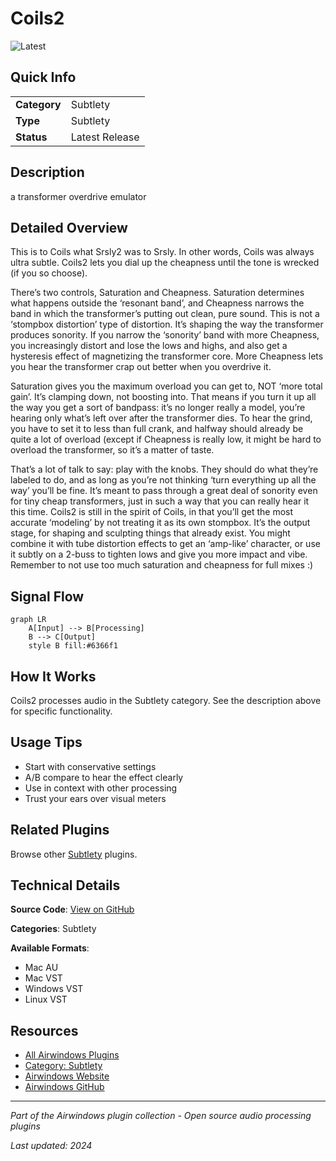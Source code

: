# Coils2

![Latest](https://img.shields.io/badge/-Latest-10b981)

## Quick Info

| | |
|---|---|
| **Category** | Subtlety |
| **Type** | Subtlety |
| **Status** | Latest Release |

## Description

a transformer overdrive emulator

## Detailed Overview

This is to Coils what Srsly2 was to Srsly. In other words, Coils was always ultra subtle. Coils2 lets you dial up the cheapness until the tone is wrecked (if you so choose).

There’s two controls, Saturation and Cheapness. Saturation determines what happens outside the ‘resonant band’, and Cheapness narrows the band in which the transformer’s putting out clean, pure sound. This is not a ‘stompbox distortion’ type of distortion. It’s shaping the way the transformer produces sonority. If you narrow the ‘sonority’ band with more Cheapness, you increasingly distort and lose the lows and highs, and also get a hysteresis effect of magnetizing the transformer core. More Cheapness lets you hear the transformer crap out better when you overdrive it.

Saturation gives you the maximum overload you can get to, NOT ‘more total gain’. It’s clamping down, not boosting into. That means if you turn it up all the way you get a sort of bandpass: it’s no longer really a model, you’re hearing only what’s left over after the transformer dies. To hear the grind, you have to set it to less than full crank, and halfway should already be quite a lot of overload (except if Cheapness is really low, it might be hard to overload the transformer, so it’s a matter of taste.

That’s a lot of talk to say: play with the knobs. They should do what they’re labeled to do, and as long as you’re not thinking ‘turn everything up all the way’ you’ll be fine. It’s meant to pass through a great deal of sonority even for tiny cheap transformers, just in such a way that you can really hear it this time. Coils2 is still in the spirit of Coils, in that you’ll get the most accurate ‘modeling’ by not treating it as its own stompbox. It’s the output stage, for shaping and sculpting things that already exist. You might combine it with tube distortion effects to get an ‘amp-like’ character, or use it subtly on a 2-buss to tighten lows and give you more impact and vibe. Remember to not use too much saturation and cheapness for full mixes :)

## Signal Flow

```mermaid
graph LR
    A[Input] --> B[Processing]
    B --> C[Output]
    style B fill:#6366f1
```

## How It Works

Coils2 processes audio in the Subtlety category. See the description above for specific functionality.

## Usage Tips

- Start with conservative settings
- A/B compare to hear the effect clearly
- Use in context with other processing
- Trust your ears over visual meters


## Related Plugins

Browse other [Subtlety](../categories/subtlety.md) plugins.


## Technical Details

**Source Code**: [View on GitHub](https://github.com/airwindows/airwindows/tree/master/plugins/LinuxVST/src/Coils2)

**Categories**: Subtlety

**Available Formats**:
- Mac AU
- Mac VST
- Windows VST
- Linux VST

## Resources

- [All Airwindows Plugins](../../README.md)
- [Category: Subtlety](../categories/subtlety.md)
- [Airwindows Website](https://www.airwindows.com)
- [Airwindows GitHub](https://github.com/airwindows/airwindows)

---

*Part of the Airwindows plugin collection - Open source audio processing plugins*

*Last updated: 2024*
